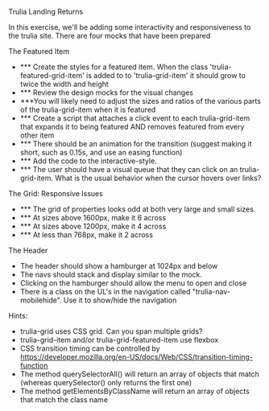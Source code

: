 Trulia Landing Returns

In this exercise, we'll be adding some interactivity and responsiveness to the trulia site.  There are four mocks that have been prepared

The Featured Item
* *** Create the styles for a featured item. When the class 'trulia-featured-grid-item' is added to to 'trulia-grid-item' it should grow to twice the width and height 
* *** Review the design mocks for the visual changes
* ***You will likely need to adjust the sizes and ratios of the various parts of the trulia-grid-item when it is featured
* *** Create a script that attaches a click event to each trulia-grid-item that expands it to being featured AND removes featured from every other item
* *** There should be an animation for the transition (suggest making it short, such as 0.15s, and use an easing function)
* *** Add the code to the interactive-style.
* *** The user should have a visual queue that they can click on an trulia-grid-item. What is the usual behavior when the cursor hovers over links?

The Grid: Responsive Issues
* *** The grid of properties looks odd at both very large and small sizes.
* *** At sizes above 1600px, make it 6 across
* *** At sizes above 1200px, make it 4 across
* *** At less than 768px, make it 2 across

The Header
* The header should show a hamburger at 1024px and below
* The navs should stack and display similar to the mock.
* Clicking on the hamburger should allow the menu to open and close
* There is a class on the UL's in the navigation called "trulia-nav-mobilehide".  Use it to show/hide the navigation




Hints:
* trulia-grid uses CSS grid.  Can you span multiple grids?
* trulia-grid-item and/or trulia-grid-featured-item use flexbox
* CSS transition timing can be controlled by https://developer.mozilla.org/en-US/docs/Web/CSS/transition-timing-function
* The method querySelectorAll() will return an array of objects that match (whereas querySelector() only returns the first one)
* The method getElementsByClassName will return an array of objects that match the class name



